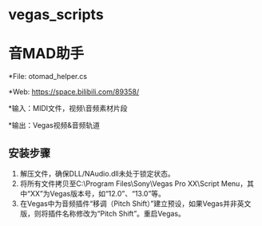 # vegas_scripts

音MAD助手
====
*File: otomad_helper.cs

*Web: https://space.bilibili.com/89358/

*输入：MIDI文件，视频\音频素材片段

*输出：Vegas视频&音频轨道

安装步骤
----
1. 解压文件，确保DLL/NAudio.dll未处于锁定状态。
2. 将所有文件拷贝至C:\Program Files\Sony\Vegas Pro XX\Script Menu，其中“XX”为Vegas版本号，如“12.0”、“13.0”等。
3. 在Vegas中为音频插件“移调（Pitch Shift）”建立预设，如果Vegas并非英文版，则将插件名称修改为“Pitch Shift”。重启Vegas。
